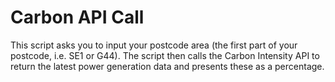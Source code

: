 # Carbon API Call

This script asks you to input your postcode area (the first part of your postcode, i.e. SE1 or G44). The script then calls the Carbon Intensity API to return the latest power generation data and presents these as a percentage.


